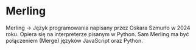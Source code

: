 # Merling
Merling -> Język programowania napisany przez Oskara Szmurło w 2024 roku. Opiera się na interpreterze pisanym w Python. Sam Merling ma być połączeniem (Merge) języków JavaScript oraz Python.
